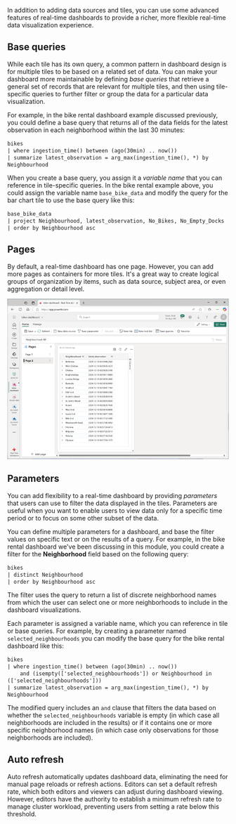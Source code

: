 In addition to adding data sources and tiles, you can use some advanced features of real-time dashboards to provide a richer, more flexible real-time data visualization experience. 

## Base queries

While each tile has its own query, a common pattern in dashboard design is for multiple tiles to be based on a related set of data. You can make your dashboard more maintainable by defining *base queries* that retrieve a general set of records that are relevant for multiple tiles, and then using tile-specific queries to further filter or group the data for a particular data visualization.

For example, in the bike rental dashboard example discussed previously, you could define a base query that returns all of the data fields for the latest observation in each neighborhood within the last 30 minutes:

```kql
bikes
| where ingestion_time() between (ago(30min) .. now())
| summarize latest_observation = arg_max(ingestion_time(), *) by Neighbourhood
```

When you create a base query, you assign it a *variable name* that you can reference in tile-specific queries. In the bike rental example above, you could assign the variable name `base_bike_data` and modify the query for the bar chart tile to use the base query like this:

```kql
base_bike_data
| project Neighbourhood, latest_observation, No_Bikes, No_Empty_Docks
| order by Neighbourhood asc
```

## Pages

By default, a real-time dashboard has one page. However, you can add more pages as containers for more tiles. It's a great way to create logical groups of organization by items, such as data source, subject area, or even aggregation or detail level.

![Screenshot of a dashboard with multiple pages.](../media/dashboard-pages.png)

## Parameters

You can add flexibility to a real-time dashboard by providing *parameters* that users can use to filter the data displayed in the tiles. Parameters are useful when you want to enable users to view data only for a specific time period or to focus on some other subset of the data.

You can define multiple parameters for a dashboard, and base the filter values on specific text or on the results of a query. For example, in the bike rental dashboard we've been discussing in this module, you could create a filter for the **Neighborhood** field based on the following query:

```kql
bikes
| distinct Neighbourhood
| order by Neighbourhood asc
```

The filter uses the query to return a list of discrete neighborhood names from which the user can select one or more neighborhoods to include in the dashboard visualizations.

Each parameter is assigned a variable name, which you can reference in tile or base queries. For example, by creating a parameter named `selected_neighbourhoods` you can modify the base query for the bike rental dashboard like this:

```kql
bikes
| where ingestion_time() between (ago(30min) .. now())
    and (isempty(['selected_neighbourhoods']) or Neighbourhood in (['selected_neighbourhoods']))
| summarize latest_observation = arg_max(ingestion_time(), *) by Neighbourhood
```

The modified query includes an `and` clause that filters the data based on whether the `selected_neighbourhoods` variable is empty (in which case all neighborhoods are included in the results) or if it contains one or more specific neighborhood names (in which case only observations for those neighborhoods are included).

## Auto refresh

Auto refresh automatically updates dashboard data, eliminating the need for manual page reloads or refresh actions. Editors can set a default refresh rate, which both editors and viewers can adjust during dashboard viewing. However, editors have the authority to establish a minimum refresh rate to manage cluster workload, preventing users from setting a rate below this threshold.
